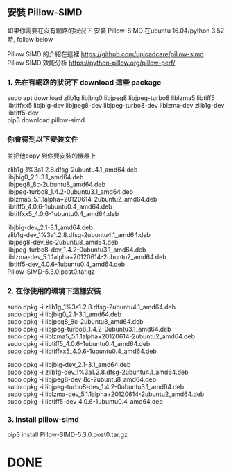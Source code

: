 ## 安裝 Pillow-SIMD
如果你需要在沒有網路的狀況下 安裝 Pillow-SIMD 在ubuntu 16.04/python 3.52 時, follow below  

Pillow SIMD 的介紹在這裡
https://github.com/uploadcare/pillow-simd  
Pillow SIMD 效能分析 
https://python-pillow.org/pillow-perf/  
### 1. 先在有網路的狀況下 download 這些 package
sudo apt download zlib1g libjbig0 libjpeg8 libjpeg-turbo8 liblzma5 libtiff5 libtiffxx5 libjbig-dev libjpeg8-dev libjpeg-turbo8-dev liblzma-dev zlib1g-dev libtiff5-dev  
pip3 download pillow-simd  

### 你會得到以下安裝文件
並把他copy 到你要安裝的機器上  

zlib1g_1%3a1.2.8.dfsg-2ubuntu4.1_amd64.deb  
libjbig0_2.1-3.1_amd64.deb  
libjpeg8_8c-2ubuntu8_amd64.deb  
libjpeg-turbo8_1.4.2-0ubuntu3.1_amd64.deb  
liblzma5_5.1.1alpha+20120614-2ubuntu2_amd64.deb  
libtiff5_4.0.6-1ubuntu0.4_amd64.deb  
libtiffxx5_4.0.6-1ubuntu0.4_amd64.deb  

libjbig-dev_2.1-3.1_amd64.deb  
zlib1g-dev_1%3a1.2.8.dfsg-2ubuntu4.1_amd64.deb  
libjpeg8-dev_8c-2ubuntu8_amd64.deb  
libjpeg-turbo8-dev_1.4.2-0ubuntu3.1_amd64.deb  
liblzma-dev_5.1.1alpha+20120614-2ubuntu2_amd64.deb  
libtiff5-dev_4.0.6-1ubuntu0.4_amd64.deb  
Pillow-SIMD-5.3.0.post0.tar.gz  

### 2. 在你使用的環境下這樣安裝

sudo dpkg -i zlib1g_1%3a1.2.8.dfsg-2ubuntu4.1_amd64.deb  
sudo dpkg -i libjbig0_2.1-3.1_amd64.deb  
sudo dpkg -i libjpeg8_8c-2ubuntu8_amd64.deb  
sudo dpkg -i libjpeg-turbo8_1.4.2-0ubuntu3.1_amd64.deb  
sudo dpkg -i liblzma5_5.1.1alpha+20120614-2ubuntu2_amd64.deb  
sudo dpkg -i libtiff5_4.0.6-1ubuntu0.4_amd64.deb  
sudo dpkg -i libtiffxx5_4.0.6-1ubuntu0.4_amd64.deb  

sudo dpkg -i libjbig-dev_2.1-3.1_amd64.deb  
sudo dpkg -i zlib1g-dev_1%3a1.2.8.dfsg-2ubuntu4.1_amd64.deb  
sudo dpkg -i libjpeg8-dev_8c-2ubuntu8_amd64.deb  
sudo dpkg -i libjpeg-turbo8-dev_1.4.2-0ubuntu3.1_amd64.deb  
sudo dpkg -i liblzma-dev_5.1.1alpha+20120614-2ubuntu2_amd64.deb  
sudo dpkg -i libtiff5-dev_4.0.6-1ubuntu0.4_amd64.deb  

### 3. install pliiow-simd  

pip3 install Pillow-SIMD-5.3.0.post0.tar.gz  
# DONE
